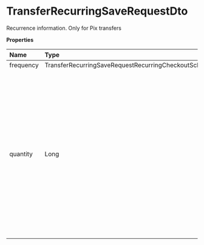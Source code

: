 # TransferRecurringSaveRequestDto

Recurrence information. Only for Pix transfers

**Properties**

| Name      | Type                                                           | Required | Description                                                                                                                                                                                                            |
| :-------- | :------------------------------------------------------------- | :------- | :--------------------------------------------------------------------------------------------------------------------------------------------------------------------------------------------------------------------- |
| frequency | TransferRecurringSaveRequestRecurringCheckoutScheduleFrequency | ❌       | Frequency                                                                                                                                                                                                              |
| quantity  | Long                                                           | ❌       | Number of repetitions. This transfer will be included as the first transaction of the recurrence. For the `WEEKLY` frequency, the maximum accepted is: `51` For the `MONTHLY` frequency, the maximum accepted is: `11` |

<!-- This file was generated by liblab | https://liblab.com/ -->
